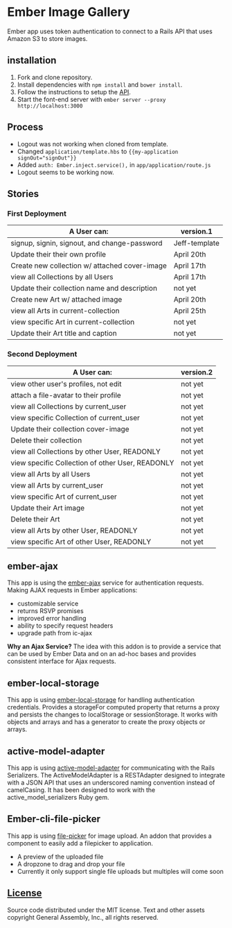 # Ember Image Gallery

Ember app uses token authentication to connect to a Rails API
that uses Amazon S3 to store images.

## installation

1.  Fork and clone repository.
1.  Install dependencies with `npm install` and `bower install`.
1.  Follow the instructions to setup the [API](https://github.com/faetea/ember-auth-api).
1.  Start the font-end server with `ember server --proxy http://localhost:3000`

## Process

-   Logout was not working when cloned from template.
-   Changed `application/template.hbs` to `{{my-application signOut="signOut"}}`
-   Added `auth: Ember.inject.service(),` in `app/application/route.js`
-   Logout seems to be working now.

## Stories

### First Deployment

| A User can:                                      | version.1     |
|--------------------------------------------------|---------------|
| signup, signin, signout, and change-password     | Jeff-template |
| Update their their own profile                   | April 20th    |
| Create new collection w/ attached cover-image    | April 17th    |
| view all Collections by all Users                | April 17th    |
| Update their collection name and description     | not yet       |
| Create new Art w/ attached image                 | April 20th    |
| view all Arts in current-collection              | April 25th    |
| view specific Art in current-collection          | not yet       |
| Update their Art title and caption               | not yet       |

### Second Deployment

| A User can:                                      | version.2     |
|--------------------------------------------------|---------------|
| view other user's profiles, not edit             | not yet       |
| attach a file-avatar to their profile            | not yet       |
| view all Collections by current_user             | not yet       |
| view specific Collection of current_user         | not yet       |
| Update their collection cover-image              | not yet       |
| Delete their collection                          | not yet       |
| view all Collections by other User, READONLY     | not yet       |
| view specific Collection of other User, READONLY | not yet       |
| view all Arts by all Users                       | not yet       |
| view all Arts by current_user                    | not yet       |
| view specific Art of current_user                | not yet       |
| Update their Art image                           | not yet       |
| Delete their Art                                 | not yet       |
| view all Arts by other User, READONLY            | not yet       |
| view specific Art of other User, READONLY        | not yet       |

## ember-ajax

This app is using the [ember-ajax](https://github.com/ember-cli/ember-ajax)
service for authentication requests.
Making AJAX requests in Ember applications:

-   customizable service
-   returns RSVP promises
-   improved error handling
-   ability to specify request headers
-   upgrade path from ic-ajax

**Why an Ajax Service?**
The idea with this addon is to provide a service that can be used by Ember Data
 and on an ad-hoc bases and provides consistent interface for Ajax requests.

## ember-local-storage

This app is using [ember-local-storage](https://github.com/funkensturm/ember-local-storage)
for handling authentication credentials.
Provides a storageFor computed property that returns a proxy and persists the
changes to localStorage or sessionStorage. It works with objects and arrays
and has a generator to create the proxy objects or arrays.

## active-model-adapter

This app is using [active-model-adapter](https://github.com/ember-data/active-model-adapter)
for communicating with the Rails Serializers.
The ActiveModelAdapter is a RESTAdapter designed to integrate with a JSON API
that uses an underscored naming convention instead of camelCasing.
It has been designed to work with the active_model_serializers Ruby gem.

## Ember-cli-file-picker

This app is using [file-picker](https://github.com/funkensturm/ember-cli-file-picker)
for image upload.
An addon that provides a component to easily add a filepicker to application.

-   A preview of the uploaded file
-   A dropzone to drag and drop your file
-   Currently it only support single file uploads but multiples will come soon

## [License](LICENSE)

Source code distributed under the MIT license.
Text and other assets copyright General Assembly, Inc., all rights reserved.
